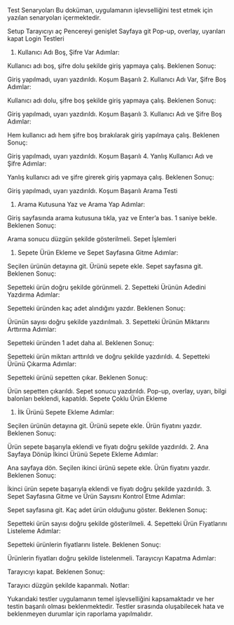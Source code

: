 Test Senaryoları
Bu doküman, uygulamanın işlevselliğini test etmek için yazılan senaryoları içermektedir.

Setup
Tarayıcıyı aç
Pencereyi genişlet
Sayfaya git
Pop-up, overlay, uyarıları kapat
Login Testleri
1. Kullanıcı Adı Boş, Şifre Var
Adımlar:

Kullanıcı adı boş, şifre dolu şekilde giriş yapmaya çalış.
Beklenen Sonuç:

Giriş yapılmadı, uyarı yazdırıldı.
Koşum Başarılı
2. Kullanıcı Adı Var, Şifre Boş
Adımlar:

Kullanıcı adı dolu, şifre boş şekilde giriş yapmaya çalış.
Beklenen Sonuç:

Giriş yapılmadı, uyarı yazdırıldı.
Koşum Başarılı
3. Kullanıcı Adı ve Şifre Boş
Adımlar:

Hem kullanıcı adı hem şifre boş bırakılarak giriş yapılmaya çalış.
Beklenen Sonuç:

Giriş yapılmadı, uyarı yazdırıldı.
Koşum Başarılı
4. Yanlış Kullanıcı Adı ve Şifre
Adımlar:

Yanlış kullanıcı adı ve şifre girerek giriş yapmaya çalış.
Beklenen Sonuç:

Giriş yapılmadı, uyarı yazdırıldı.
Koşum Başarılı
Arama Testi
1. Arama Kutusuna Yaz ve Arama Yap
Adımlar:

Giriş sayfasında arama kutusuna tıkla, yaz ve Enter’a bas.
1 saniye bekle.
Beklenen Sonuç:

Arama sonucu düzgün şekilde gösterilmeli.
Sepet İşlemleri
1. Sepete Ürün Ekleme ve Sepet Sayfasına Gitme
Adımlar:

Seçilen ürünün detayına git.
Ürünü sepete ekle.
Sepet sayfasına git.
Beklenen Sonuç:

Sepetteki ürün doğru şekilde görünmeli.
2. Sepetteki Ürünün Adedini Yazdırma
Adımlar:

Sepetteki üründen kaç adet alındığını yazdır.
Beklenen Sonuç:

Ürünün sayısı doğru şekilde yazdırılmalı.
3. Sepetteki Ürünün Miktarını Arttırma
Adımlar:

Sepetteki üründen 1 adet daha al.
Beklenen Sonuç:

Sepetteki ürün miktarı arttırıldı ve doğru şekilde yazdırıldı.
4. Sepetteki Ürünü Çıkarma
Adımlar:

Sepetteki ürünü sepetten çıkar.
Beklenen Sonuç:

Ürün sepetten çıkarıldı.
Sepet sonucu yazdırıldı.
Pop-up, overlay, uyarı, bilgi balonları beklendi, kapatıldı.
Sepete Çoklu Ürün Ekleme
1. İlk Ürünü Sepete Ekleme
Adımlar:

Seçilen ürünün detayına git.
Ürünü sepete ekle.
Ürün fiyatını yazdır.
Beklenen Sonuç:

Ürün sepete başarıyla eklendi ve fiyatı doğru şekilde yazdırıldı.
2. Ana Sayfaya Dönüp İkinci Ürünü Sepete Ekleme
Adımlar:

Ana sayfaya dön.
Seçilen ikinci ürünü sepete ekle.
Ürün fiyatını yazdır.
Beklenen Sonuç:

İkinci ürün sepete başarıyla eklendi ve fiyatı doğru şekilde yazdırıldı.
3. Sepet Sayfasına Gitme ve Ürün Sayısını Kontrol Etme
Adımlar:

Sepet sayfasına git.
Kaç adet ürün olduğunu göster.
Beklenen Sonuç:

Sepetteki ürün sayısı doğru şekilde gösterilmeli.
4. Sepetteki Ürün Fiyatlarını Listeleme
Adımlar:

Sepetteki ürünlerin fiyatlarını listele.
Beklenen Sonuç:

Ürünlerin fiyatları doğru şekilde listelenmeli.
Tarayıcıyı Kapatma
Adımlar:

Tarayıcıyı kapat.
Beklenen Sonuç:

Tarayıcı düzgün şekilde kapanmalı.
Notlar:

Yukarıdaki testler uygulamanın temel işlevselliğini kapsamaktadır ve her testin başarılı olması beklenmektedir.
Testler sırasında oluşabilecek hata ve beklenmeyen durumlar için raporlama yapılmalıdır.
